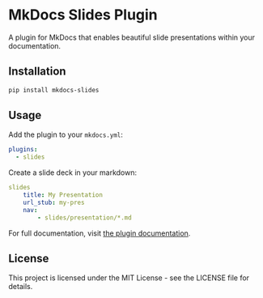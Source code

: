 # MkDocs Slides Plugin

A plugin for MkDocs that enables beautiful slide presentations within your documentation.

## Installation

```bash
pip install mkdocs-slides
```

## Usage

Add the plugin to your `mkdocs.yml`:

```yaml
plugins:
  - slides
```

Create a slide deck in your markdown:

```yaml
slides
    title: My Presentation
    url_stub: my-pres
    nav:
        - slides/presentation/*.md
```

For full documentation, visit [the plugin documentation](https://ianderrington.github.io/mkdocs-slides/).

## License

This project is licensed under the MIT License - see the LICENSE file for details. 